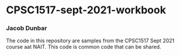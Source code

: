 # CPSC1517-sept-2021-workbook

### Jacob Dunbar

The code in this repository are samples from the CPSC1517 Sept 2021 course aat NAIT. This code is common code that can be shared.
